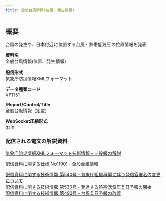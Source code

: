 ```yaml
---
title: 全般台風情報(位置、発生情報)
---
```


## 概要
台風の発生や、日本付近に位置する台風・熱帯低気圧の位置情報を発表

**資料名** <br/>
 全般台風情報(位置、発生情報)
 
**配信形式** <br/>
 気象庁防災情報XMLフォーマット

**データ種類コード** <br/>
 VPTI51

**/Report/Control/Title** <br/>
 全般台風情報（定型）
 
**WebSocket圧縮形式** <br/>
 gzip

### 配信される電文の解説資料
 [気象庁防災情報XMLフォーマット技術情報 - 一般報の解説](https://dmdata.jp/docs/jma/manual/0221-0246.pdf)
 
 
 [配信資料に関する仕様 No11901 - 全般台風情報](https://www.data.jma.go.jp/suishin/shiyou/pdf/no11901)
 
 
 [配信資料に関する技術情報 第540号 - 気象庁組織再編に伴う発信官署名の変更について](https://dmdata.jp/docs/jma/technical/540.pdf) <br/>
 [配信資料に関する技術情報 第530号 - 発達する熱帯低気圧５日予報の開始](https://dmdata.jp/docs/jma/technical/530.pdf) <br/>
 [配信資料に関する技術情報 第493号 - 台風５日予報の改善](https://dmdata.jp/docs/jma/technical/493.pdf)

